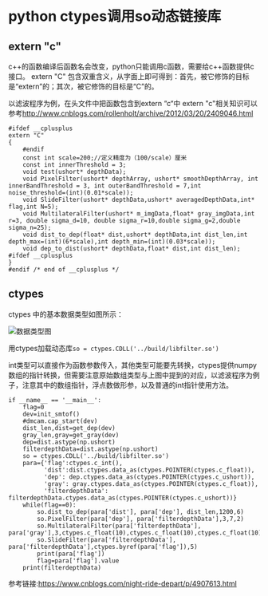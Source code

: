 # python ctypes调用so动态链接库

## extern "c"

c++的函数编译后函数名会改变，python只能调用c函数，需要给c++函数提供c接口。
extern "C" 包含双重含义，从字面上即可得到：首先，被它修饰的目标是“extern”的；其次，被它修饰的目标是“C”的。

以滤波程序为例，在头文件中把函数包含到extern “c“中
extern "c"相关知识可以参考<http://www.cnblogs.com/rollenholt/archive/2012/03/20/2409046.html>

```
#ifdef __cplusplus
extern "C"
{
    #endif
    const int scale=200;//定义精度为（100/scale）厘米
    const int innerThreshold = 3;
    void test(ushort* depthData);
    void PixelFilter(ushort* depthArray, ushort* smoothDepthArray, int innerBandThreshold = 3, int outerBandThreshold = 7,int noise_threshold=(int)(0.01*scale));
    void SlideFilter(ushort* depthData,ushort* averagedDepthData,int* flag,int N=5);
    void MultilateralFilter(ushort* m_imgData,float* gray_imgData,int r=3, double sigma_d=10, double sigma_r=10,double sigma_g=2,double sigma_n=25);
    void dist_to_dep(float* dist,ushort* depthData,int dist_len,int depth_max=(int)(6*scale),int depth_min=(int)(0.03*scale));
    void dep_to_dist(ushort* depthData,float* dist,int dist_len);
#ifdef __cplusplus
}
#endif /* end of __cplusplus */
```

## ctypes
ctypes 中的基本数据类型如图所示：

![数据类型图](http://images.51cto.com/files/uploadimg/20130301/1356460.jpg)

用ctypes加载动态库```so = ctypes.CDLL('../build/libfilter.so')```

int类型可以直接作为函数参数传入，其他类型可能要先转换，ctypes提供numpy数组的指针转换，但需要注意原始数组类型与上图中提到的对应，以滤波程序为例子，注意其中的数组指针，浮点数做形参，以及普通的int指针使用方法。

```
if __name__ == '__main__':
    flag=0
    dev=init_smtof()
    #dmcam.cap_start(dev)
    dist_len,dist=get_dep(dev)
    gray_len,gray=get_gray(dev)
    dep=dist.astype(np.ushort)
    filterdepthData=dist.astype(np.ushort)
    so = ctypes.CDLL('../build/libfilter.so')
    para={'flag':ctypes.c_int(),
          'dist':dist.ctypes.data_as(ctypes.POINTER(ctypes.c_float)),
          'dep': dep.ctypes.data_as(ctypes.POINTER(ctypes.c_ushort)),
          'gray': gray.ctypes.data_as(ctypes.POINTER(ctypes.c_float)),
          'filterdepthData': filterdepthData.ctypes.data_as(ctypes.POINTER(ctypes.c_ushort))}
    while(flag==0):
        so.dist_to_dep(para['dist'], para['dep'], dist_len,1200,6)
        so.PixelFilter(para['dep'], para['filterdepthData'],3,7,2)
        so.MultilateralFilter(para['filterdepthData'], para['gray'],3,ctypes.c_float(10),ctypes.c_float(10),ctypes.c_float(10),ctypes.c_float(10))
        so.SlideFilter(para['filterdepthData'], para['filterdepthData'],ctypes.byref(para['flag']),5)
        print(para['flag'])
        flag=para['flag'].value
    print(filterdepthData)
```
参考链接:<https://www.cnblogs.com/night-ride-depart/p/4907613.html>


[//]:学到了注释方法


